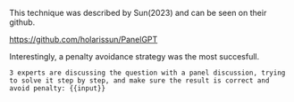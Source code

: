 
This technique was described by Sun(2023) and can be seen on their github.

https://github.com/holarissun/PanelGPT

Interestingly, a penalty avoidance strategy was the most succesfull.


```
3 experts are discussing the question with a panel discussion, trying to solve it step by step, and make sure the result is correct and avoid penalty: {{input}}
```
